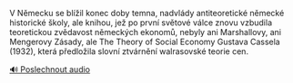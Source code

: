 
V Německu se blížil konec doby temna, nadvlády antiteoretické německé historické školy, ale knihou, jež po první světové válce znovu vzbudila teoretickou zvědavost německých ekonomů, nebyly ani Marshallovy, ani Mengerovy Zásady, ale The Theory of Social Economy Gustava Cassela (1932), která předložila slovní ztvárnění walrasovské teorie cen.

[🔊 Poslechnout audio](/data/7-paragraphs/audio/chapter_178/para_003-V-Nmecku-se-blil-konec-doby-temna-nadvldy-ant.mp3)
